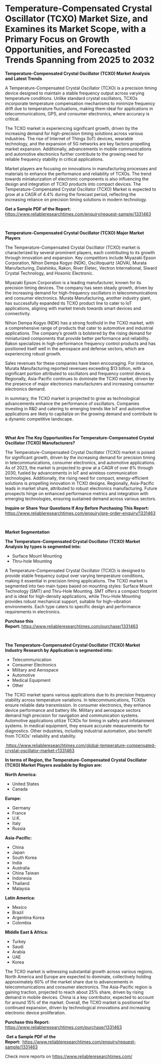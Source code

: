 <p><h1>Temperature-Compensated Crystal Oscillator (TCXO) Market Size, and Examines its Market Scope, with a Primary Focus on Growth Opportunities, and Forecasted Trends Spanning from 2025 to 2032</h1></p><p><strong>Temperature-Compensated Crystal Oscillator (TCXO) Market Analysis and Latest Trends</strong></p>
<p><p>A Temperature-Compensated Crystal Oscillator (TCXO) is a precision timing device designed to maintain a stable frequency output across varying temperature conditions. Unlike standard crystal oscillators, TCXOs incorporate temperature compensation mechanisms to minimize frequency drift due to temperature fluctuations, making them ideal for applications in telecommunications, GPS, and consumer electronics, where accuracy is critical.</p><p>The TCXO market is experiencing significant growth, driven by the increasing demand for high-precision timing solutions across various industries. The rise of Internet of Things (IoT) devices, wearable technology, and the expansion of 5G networks are key factors propelling market expansion. Additionally, advancements in mobile communications and automotive electronics further contribute to the growing need for reliable frequency stability in critical applications.</p><p>Market players are focusing on innovations in manufacturing processes and materials to enhance the performance and reliability of TCXOs. The trend towards miniaturization of electronic components is also influencing the design and integration of TCXO products into compact devices. The Temperature-Compensated Crystal Oscillator (TCXO) Market is expected to grow at a CAGR of 4.4% during the forecast period, reflecting the increasing reliance on precision timing solutions in modern technology.</p></p>
<p><strong>Get a Sample PDF of the Report:&nbsp;</strong> <a href="https://www.reliableresearchtimes.com/enquiry/request-sample/1331463?utm_campaign=2252&utm_medium=2&utm_source=Github&utm_content=ia&utm_term=06042025&utm_id=temperature-compensated-crystal-oscillator-tcxo">https://www.reliableresearchtimes.com/enquiry/request-sample/1331463</a></p>
<p>&nbsp;</p>
<p><strong>Temperature-Compensated Crystal Oscillator (TCXO) Major Market Players</strong></p>
<p><p>The Temperature-Compensated Crystal Oscillator (TCXO) market is characterized by several prominent players, each contributing to its growth through innovation and expansion. Key competitors include Miyazaki Epson Corporation, Nihon Dempa Kogyo (NDK), Oscilloquartz (ADVA), Murata Manufacturing, Daishinku, Rakon, River Eletec, Vectron International, Siward Crystal Technology, and Hosonic Electronic.</p><p>Miyazaki Epson Corporation is a leading manufacturer, known for its precision timing devices. The company has seen steady growth, driven by the increasing demand for high-frequency oscillators in telecommunications and consumer electronics. Murata Manufacturing, another industry giant, has successfully expanded its TCXO product line to cater to IoT applications, aligning with market trends towards smart devices and connectivity.</p><p>Nihon Dempa Kogyo (NDK) has a strong foothold in the TCXO market, with a comprehensive range of products that cater to automotive and industrial applications. The company’s growth is bolstered by the rising demand for miniaturized components that provide better performance and reliability. Rakon specializes in high-performance frequency control products and has positioned itself well in the aerospace and defense sectors, which are experiencing robust growth.</p><p>Sales revenues for these companies have been encouraging. For instance, Murata Manufacturing reported revenues exceeding $13 billion, with a significant portion attributed to oscillators and frequency control devices. Regionally, Asia-Pacific continues to dominate the TCXO market, driven by the presence of major electronics manufacturers and increasing consumer electronics demand.</p><p>In summary, the TCXO market is projected to grow as technological advancements enhance the performance of oscillators. Companies investing in R&D and catering to emerging trends like IoT and automotive applications are likely to capitalize on the growing demand and contribute to a dynamic competitive landscape.</p></p>
<p>&nbsp;</p>
<p><strong>What Are The Key Opportunities For Temperature-Compensated Crystal Oscillator (TCXO) Manufacturers?</strong></p>
<p><p>The Temperature-Compensated Crystal Oscillator (TCXO) market is poised for significant growth, driven by the increasing demand for precision timing in telecommunications, consumer electronics, and automotive applications. As of 2023, the market is projected to grow at a CAGR of over 8% through 2030, fueled by advancements in IoT and wireless communication technologies. Additionally, the rising need for compact, energy-efficient solutions is propelling innovation in TCXO designs. Regionally, Asia-Pacific leads in market share, attributed to robust electronics manufacturing. Future prospects hinge on enhanced performance metrics and integration with emerging technologies, ensuring sustained demand across various sectors.</p></p>
<p><strong>Inquire or Share Your Questions If Any Before Purchasing This Report:</strong> <a href="https://www.reliableresearchtimes.com/enquiry/pre-order-enquiry/1331463?utm_campaign=2252&utm_medium=2&utm_source=Github&utm_content=ia&utm_term=06042025&utm_id=temperature-compensated-crystal-oscillator-tcxo">https://www.reliableresearchtimes.com/enquiry/pre-order-enquiry/1331463</a></p>
<p>&nbsp;</p>
<p><strong>Market Segmentation</strong></p>
<p><strong>The Temperature-Compensated Crystal Oscillator (TCXO) Market Analysis by types is segmented into:</strong></p>
<p><ul><li>Surface Mount Mounting</li><li>Thru-hole Mounting</li></ul></p>
<p><p>A Temperature-Compensated Crystal Oscillator (TCXO) is designed to provide stable frequency output over varying temperature conditions, making it essential in precision timing applications. The TCXO market is segmented into two main types based on mounting styles: Surface Mount Technology (SMT) and Thru-Hole Mounting. SMT offers a compact footprint and is ideal for high-density applications, while Thru-Hole Mounting provides robust mechanical support, suitable for high-vibration environments. Each type caters to specific design and performance requirements in electronics.</p></p>
<p><strong>Purchase this Report:&nbsp;</strong><a href="https://www.reliableresearchtimes.com/purchase/1331463?utm_campaign=2252&utm_medium=2&utm_source=Github&utm_content=ia&utm_term=06042025&utm_id=temperature-compensated-crystal-oscillator-tcxo">https://www.reliableresearchtimes.com/purchase/1331463</a></p>
<p>&nbsp;</p>
<p><strong>The Temperature-Compensated Crystal Oscillator (TCXO) Market Industry Research by Application is segmented into:</strong></p>
<p><ul><li>Telecommunication</li><li>Consumer Electronics</li><li>Military and Aerospace</li><li>Automotive</li><li>Medical Equipment</li><li>Other</li></ul></p>
<p><p>The TCXO market spans various applications due to its precision frequency stability across temperature variations. In telecommunications, TCXOs ensure reliable data transmission. In consumer electronics, they enhance device performance and battery life. Military and aerospace sectors demand high precision for navigation and communication systems. Automotive applications utilize TCXOs for timing in safety and infotainment systems. In medical equipment, they ensure accurate measurements for diagnostics. Other industries, including industrial automation, also benefit from TCXOs' reliability and stability.</p></p>
<p><a href="https://www.reliableresearchtimes.com/global-temperature-compensated-crystal-oscillator-market-r1331463?utm_campaign=2252&utm_medium=2&utm_source=Github&utm_content=ia&utm_term=06042025&utm_id=temperature-compensated-crystal-oscillator-tcxo">&nbsp;https://www.reliableresearchtimes.com/global-temperature-compensated-crystal-oscillator-market-r1331463</a></p>
<p><strong>In terms of Region, the Temperature-Compensated Crystal Oscillator (TCXO) Market Players available by Region are:</strong></p>
<p>
    <p> <strong> North America: </strong>
        <ul>
            <li>United States</li>
            <li>Canada</li>
        </ul>
        </p> 
    <p> <strong> Europe: </strong>
        <ul>
            <li>Germany</li>
            <li>France</li>
            <li>U.K.</li>
            <li>Italy</li>
            <li>Russia</li>
        </ul>
        </p> 
    <p> <strong> Asia-Pacific: </strong>
        <ul>
            <li>China</li>
            <li>Japan</li>
            <li>South Korea</li>
            <li>India</li>
            <li>Australia</li>
            <li>China Taiwan</li>
            <li>Indonesia</li>
            <li>Thailand</li>
            <li>Malaysia</li>
        </ul>
        </p> 
    <p> <strong> Latin America: </strong>
        <ul>
            <li>Mexico</li>
            <li>Brazil</li>
            <li>Argentina Korea</li>
            <li>Colombia</li>
        </ul>
        </p> 
    <p> <strong> Middle East & Africa: </strong>
        <ul>
            <li>Turkey</li>
            <li>Saudi</li>
            <li>Arabia</li>
            <li>UAE</li>
            <li>Korea</li>
        </ul>
    </p>
    </p>
<p><p>The TCXO market is witnessing substantial growth across various regions. North America and Europe are expected to dominate, collectively holding approximately 60% of the market share due to advancements in telecommunications and consumer electronics. The Asia-Pacific region is gaining traction, projected to reach about 25% share, driven by rising demand in mobile devices. China is a key contributor, expected to account for around 15% of the market. Overall, the TCXO market is positioned for continued expansion, driven by technological innovations and increasing electronic device proliferation.</p></p>
<p><strong>Purchase this Report: </strong><a href="https://www.reliableresearchtimes.com/purchase/1331463?utm_campaign=2252&utm_medium=2&utm_source=Github&utm_content=ia&utm_term=06042025&utm_id=temperature-compensated-crystal-oscillator-tcxo">https://www.reliableresearchtimes.com/purchase/1331463</a></p>
<p>&nbsp;<strong>Get a Sample PDF of the Report:&nbsp;&nbsp;</strong><a href="https://www.reliableresearchtimes.com/enquiry/request-sample/1331463?utm_campaign=2252&utm_medium=2&utm_source=Github&utm_content=ia&utm_term=06042025&utm_id=temperature-compensated-crystal-oscillator-tcxo">https://www.reliableresearchtimes.com/enquiry/request-sample/1331463</a></p>
<p><strong></strong></p>
<p>Check more reports on <a href="https://www.reliableresearchtimes.com/?utm_campaign=2252&utm_medium=2&utm_source=Github&utm_content=ia&utm_term=06042025&utm_id=temperature-compensated-crystal-oscillator-tcxo">https://www.reliableresearchtimes.com/</a></p>